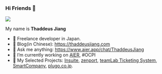 ### Hi Friends 👋

<img src="https://github-readme-stats.vercel.app/api?username=thaddeusjiang&show_icons=true&icon_color=00a8a6&text_color=00a8a6&bg_color=ffffff&hide_title=true" />

My name is **Thaddeus Jiang**

- 👤 Freelance developer in Japan.
- 📝 Blog(in Chinese): https://thaddeusjiang.com
- 💬 Ask me anything: https://www.aier.app/chat/ThaddeusJiang
- 🔭 I’m currently working on [AIER](https://www.aier.app/), #OCPI
- 👯 My Selected Projects: [Insuite](https://www.insuite.jp/ise/), [zenport](https://zenport.io/), [teamLab Ticketing System](https://www.team-lab.com/ticket/), [SmartCompany](https://smartcompany.jp/), [plugo.co.jp](https://plugo.co.jp).

